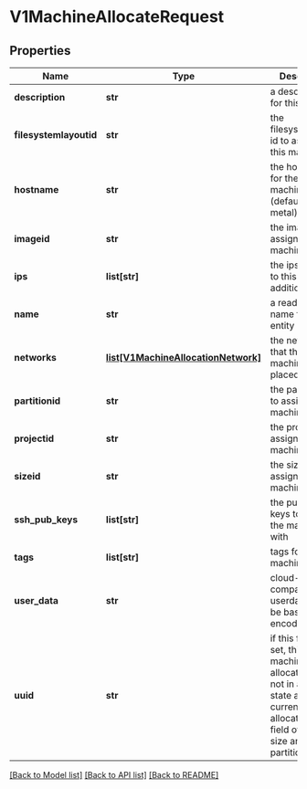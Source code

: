 # V1MachineAllocateRequest

## Properties
Name | Type | Description | Notes
------------ | ------------- | ------------- | -------------
**description** | **str** | a description for this entity | [optional] 
**filesystemlayoutid** | **str** | the filesystemlayout id to assing to this machine | [optional] 
**hostname** | **str** | the hostname for the allocated machine (defaults to metal) | [optional] 
**imageid** | **str** | the image id to assign this machine to | 
**ips** | **list[str]** | the ips to attach to this machine additionally | [optional] 
**name** | **str** | a readable name for this entity | [optional] 
**networks** | [**list[V1MachineAllocationNetwork]**](V1MachineAllocationNetwork.md) | the networks that this machine will be placed in. | [optional] 
**partitionid** | **str** | the partition id to assign this machine to | 
**projectid** | **str** | the project id to assign this machine to | 
**sizeid** | **str** | the size id to assign this machine to | 
**ssh_pub_keys** | **list[str]** | the public ssh keys to access the machine with | 
**tags** | **list[str]** | tags for this machine | [optional] 
**user_data** | **str** | cloud-init.io compatible userdata must be base64 encoded | [optional] 
**uuid** | **str** | if this field is set, this specific machine will be allocated if it is not in available state and not currently allocated. this field overrules size and partition | [optional] 

[[Back to Model list]](../README.md#documentation-for-models) [[Back to API list]](../README.md#documentation-for-api-endpoints) [[Back to README]](../README.md)


